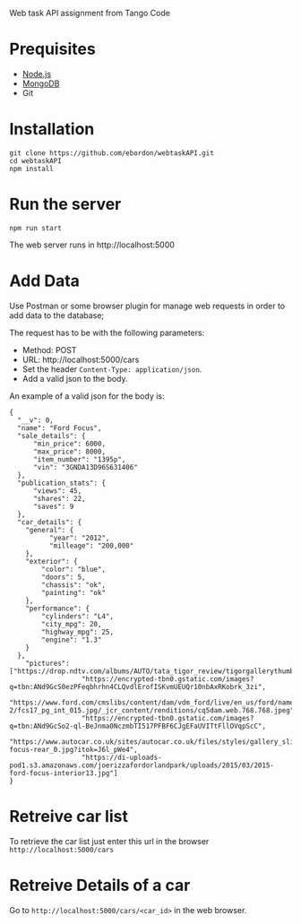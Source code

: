 Web task API assignment from Tango Code

# Prequisites

* [Node.js](https://nodejs.org/en/)
* [MongoDB](https://docs.mongodb.com/manual/administration/install-community/)
* Git


# Installation

```
git clone https://github.com/ebordon/webtaskAPI.git
cd webtaskAPI
npm install
```

# Run the server

```
npm run start
```

The web server runs in http://localhost:5000

# Add Data

Use Postman or some browser plugin for manage web requests in order to add data to the database;

The request has to be with the following parameters:

* Method: POST
* URL: http://localhost:5000/cars
* Set the header `Content-Type: application/json`.
* Add a valid json to the body.

An example of a valid json for the body is:

```
{
  "__v": 0,
  "name": "Ford Focus",
  "sale_details": {
      "min_price": 6000,
      "max_price": 8000,
      "item_number": "1395p",
      "vin": "3GNDA13D96S631406"
  },
  "publication_stats": {
      "views": 45,
      "shares": 22,
      "saves": 9
  },
  "car_details": {
    "general": {
          "year": "2012",
          "milleage": "200,000"
    },
    "exterior": {
        "color": "blue",
        "doors": 5,
        "chassis": "ok",
        "painting": "ok"
    },
    "performance": {
        "cylinders": "L4",
        "city_mpg": 20,
        "highway_mpg": 25,
        "engine": "1.3"
    }
  },
    "pictures": ["https://drop.ndtv.com/albums/AUTO/tata_tigor_review/tigorgallerythumb_281817_181809_4088_640x480.jpg",
                  "https://encrypted-tbn0.gstatic.com/images?q=tbn:ANd9GcS0ezPFeqbhrhn4CLQvdlErofISKvmUEUQr10nbAxRKobrk_3zi",
                  "https://www.ford.com/cmslibs/content/dam/vdm_ford/live/en_us/ford/nameplate/focus/2017/collections/Interior_Gallery/3-2/fcs17_pg_int_015.jpg/_jcr_content/renditions/cq5dam.web.768.768.jpeg",
                  "https://encrypted-tbn0.gstatic.com/images?q=tbn:ANd9GcSo2-ql-BeJnma0NczmbTI517PFBF6CJgEFaUVITtFllOVqpScC",
                  "https://www.autocar.co.uk/sites/autocar.co.uk/files/styles/gallery_slide/public/ford-focus-rear_0.jpg?itok=J6l_pWe4",
                  "https://di-uploads-pod1.s3.amazonaws.com/joerizzafordorlandpark/uploads/2015/03/2015-ford-focus-interior13.jpg"]
}
```

# Retreive car list

To retrieve the car list just enter this url in the browser `http://localhost:5000/cars`

# Retreive Details of a car

Go to `http://localhost:5000/cars/<car_id>` in the web browser.
